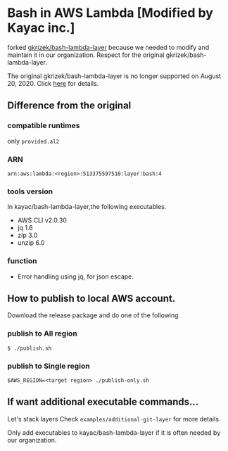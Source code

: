 # Bash in AWS Lambda  [Modified by Kayac inc.]

forked [gkrizek/bash-lambda-layer](https://github.com/gkrizek/bash-lambda-layer) because we needed to modify and maintain it in our organization.
Respect for the original gkrizek/bash-lambda-layer.

The original gkrizek/bash-lambda-layer is no longer supported on August 20, 2020.
Click [here](https://github.com/gkrizek/bash-lambda-layer/commit/703b0ade8174022d44779d823172ab7ac33a5505) for details.

## Difference from the original

### compatible runtimes
only `provided.al2`

### ARN

```
arn:aws:lambda:<region>:513375597510:layer:bash:4
```

### tools version
In kayac/bash-lambda-layer,the following executables.
* AWS CLI v2.0.30
* jq 1.6
* zip 3.0
* unzip 6.0

### function
* Error handling using jq, for json escape.

## How to publish to local AWS account.

Download the release package and do one of the following

### publish to All region

```
$ ./publish.sh
```

### publish to Single region

```
$AWS_REGION=<target region> ./publish-only.sh
```

## If want additional executable commands...

Let's stack layers
Check `examples/additional-git-layer` for more details.

Only add executables to kayac/bash-lambda-layer if it is often needed by our organization.
